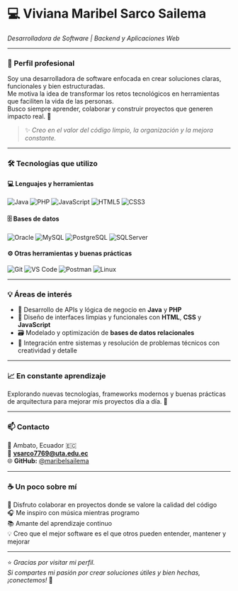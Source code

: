 # 💻 **Viviana Maribel Sarco Sailema**
_Desarrolladora de Software | Backend y Aplicaciones Web_

---

### 🌟 Perfil profesional  
Soy una desarrolladora de software enfocada en crear soluciones claras, funcionales y bien estructuradas.  
Me motiva la idea de transformar los retos tecnológicos en herramientas que faciliten la vida de las personas.  
Busco siempre aprender, colaborar y construir proyectos que generen impacto real. 🚀  

> ✨ *Creo en el valor del código limpio, la organización y la mejora constante.*

---

### 🛠️ Tecnologías que utilizo

#### 💻 Lenguajes y herramientas
![Java](https://img.shields.io/badge/Java-ED8B00?style=for-the-badge&logo=openjdk&logoColor=white)
![PHP](https://img.shields.io/badge/PHP-777BB4?style=for-the-badge&logo=php&logoColor=white)
![JavaScript](https://img.shields.io/badge/JavaScript-F7DF1E?style=for-the-badge&logo=javascript&logoColor=black)
![HTML5](https://img.shields.io/badge/HTML5-E34F26?style=for-the-badge&logo=html5&logoColor=white)
![CSS3](https://img.shields.io/badge/CSS3-1572B6?style=for-the-badge&logo=css3&logoColor=white)

#### 🗄️ Bases de datos
![Oracle](https://img.shields.io/badge/Oracle-F80000?style=for-the-badge&logo=oracle&logoColor=white)
![MySQL](https://img.shields.io/badge/MySQL-4479A1?style=for-the-badge&logo=mysql&logoColor=white)
![PostgreSQL](https://img.shields.io/badge/PostgreSQL-316192?style=for-the-badge&logo=postgresql&logoColor=white)
![SQLServer](https://img.shields.io/badge/SQL%20Server-CC2927?style=for-the-badge&logo=microsoftsqlserver&logoColor=white)

#### ⚙️ Otras herramientas y buenas prácticas
![Git](https://img.shields.io/badge/Git-F05032?style=for-the-badge&logo=git&logoColor=white)
![VS Code](https://img.shields.io/badge/VS%20Code-007ACC?style=for-the-badge&logo=visualstudiocode&logoColor=white)
![Postman](https://img.shields.io/badge/Postman-FF6C37?style=for-the-badge&logo=postman&logoColor=white)
![Linux](https://img.shields.io/badge/Linux-FCC624?style=for-the-badge&logo=linux&logoColor=black)

---

### 💡 Áreas de interés
- 🧩 Desarrollo de APIs y lógica de negocio en **Java** y **PHP**  
- 🎨 Diseño de interfaces limpias y funcionales con **HTML**, **CSS** y **JavaScript**  
- 🗃️ Modelado y optimización de **bases de datos relacionales**  
- 🔧 Integración entre sistemas y resolución de problemas técnicos con creatividad y detalle  

---

### 📈 En constante aprendizaje  
Explorando nuevas tecnologías, frameworks modernos y buenas prácticas de arquitectura para mejorar mis proyectos día a día. 🌱  

---

### 📫 Contacto
📍 Ambato, Ecuador 🇪🇨  
📧 **vsarco7769@uta.edu.ec**  
🌐 **GitHub:** [@maribelsailema](https://github.com/maribelsailema)

---

### ☕ Un poco sobre mí  
💬 Disfruto colaborar en proyectos donde se valore la calidad del código  
🎧 Me inspiro con música mientras programo  
📚 Amante del aprendizaje continuo  
💡 Creo que el mejor software es el que otros pueden entender, mantener y mejorar  

---

⭐️ *Gracias por visitar mi perfil.*  
_Si compartes mi pasión por crear soluciones útiles y bien hechas, ¡conectemos!_ 🤝  
